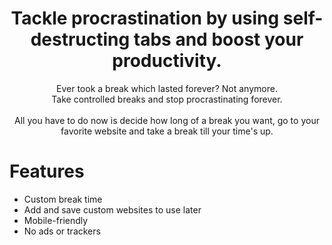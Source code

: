 
<h1 align="center">Tackle procrastination by using self-destructing tabs and boost your productivity.</h1>
<p align="center">Ever took a break which lasted forever? Not anymore. <br>
Take controlled breaks and stop procrastinating forever. <br> <br>
All you have to do now is decide how long of a break you want, go to your favorite website and take a break till your time's up.</p>





# Features
- Custom break time
- Add and save custom websites to use later
- Mobile-friendly
- No ads or trackers

